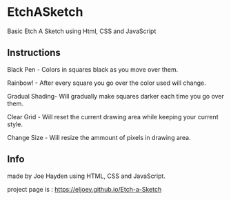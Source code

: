 # EtchASketch

Basic Etch A Sketch using Html, CSS and JavaScript

## Instructions

Black Pen - Colors in squares black as you move over them.

Rainbow! - After every square you go over the color used will change.

Gradual Shading- Will gradually make squares darker each time you go over them.

Clear Grid - Will reset the current drawing area while keeping your current style.

Change Size - Will resize the ammount of pixels in drawing area.

## Info

made by Joe Hayden using HTML, CSS and JavaScript.

project page is : <https://eljoey.github.io/Etch-a-Sketch>
